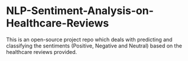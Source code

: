 # NLP-Sentiment-Analysis-on-Healthcare-Reviews
This is an open-source project repo which deals with predicting and classifying the sentiments (Positive, Negative and Neutral) based on the healthcare reviews provided.
